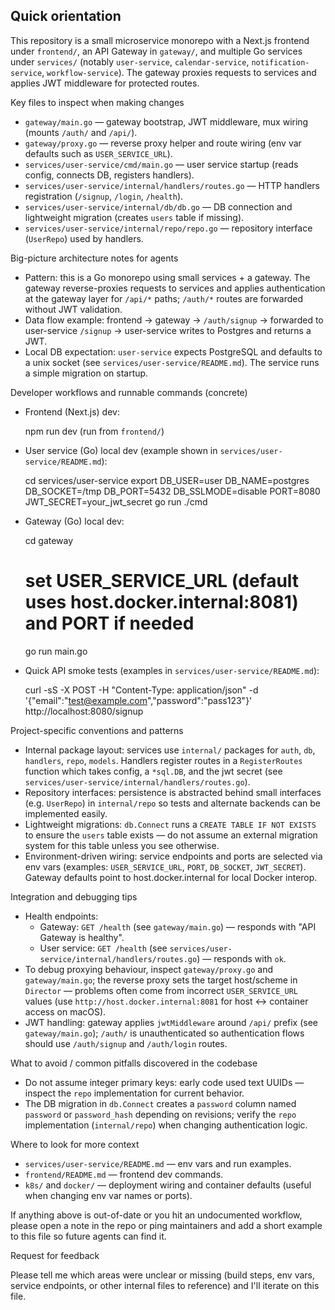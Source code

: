 ## Quick orientation

This repository is a small microservice monorepo with a Next.js frontend under `frontend/`, an API Gateway in `gateway/`, and multiple Go services under `services/` (notably `user-service`, `calendar-service`, `notification-service`, `workflow-service`). The gateway proxies requests to services and applies JWT middleware for protected routes.

Key files to inspect when making changes

- `gateway/main.go` — gateway bootstrap, JWT middleware, mux wiring (mounts `/auth/` and `/api/`).
- `gateway/proxy.go` — reverse proxy helper and route wiring (env var defaults such as `USER_SERVICE_URL`).
- `services/user-service/cmd/main.go` — user service startup (reads config, connects DB, registers handlers).
- `services/user-service/internal/handlers/routes.go` — HTTP handlers registration (`/signup`, `/login`, `/health`).
- `services/user-service/internal/db/db.go` — DB connection and lightweight migration (creates `users` table if missing).
- `services/user-service/internal/repo/repo.go` — repository interface (`UserRepo`) used by handlers.

Big-picture architecture notes for agents

- Pattern: this is a Go monorepo using small services + a gateway. The gateway reverse-proxies requests to services and applies authentication at the gateway layer for `/api/*` paths; `/auth/*` routes are forwarded without JWT validation.
- Data flow example: frontend -> gateway -> `/auth/signup` -> forwarded to user-service `/signup` -> user-service writes to Postgres and returns a JWT.
- Local DB expectation: `user-service` expects PostgreSQL and defaults to a unix socket (see `services/user-service/README.md`). The service runs a simple migration on startup.

Developer workflows and runnable commands (concrete)

- Frontend (Next.js) dev:

  npm run dev (run from `frontend/`)

- User service (Go) local dev (example shown in `services/user-service/README.md`):

  cd services/user-service
  export DB_USER=user DB_NAME=postgres DB_SOCKET=/tmp DB_PORT=5432 DB_SSLMODE=disable PORT=8080 JWT_SECRET=your_jwt_secret
  go run ./cmd

- Gateway (Go) local dev:

  cd gateway

  # set USER_SERVICE_URL (default uses host.docker.internal:8081) and PORT if needed

  go run main.go

- Quick API smoke tests (examples in `services/user-service/README.md`):

  curl -sS -X POST -H "Content-Type: application/json" -d '{"email":"test@example.com","password":"pass123"}' http://localhost:8080/signup

Project-specific conventions and patterns

- Internal package layout: services use `internal/` packages for `auth`, `db`, `handlers`, `repo`, `models`. Handlers register routes in a `RegisterRoutes` function which takes config, a `*sql.DB`, and the jwt secret (see `services/user-service/internal/handlers/routes.go`).
- Repository interfaces: persistence is abstracted behind small interfaces (e.g. `UserRepo`) in `internal/repo` so tests and alternate backends can be implemented easily.
- Lightweight migrations: `db.Connect` runs a `CREATE TABLE IF NOT EXISTS` to ensure the `users` table exists — do not assume an external migration system for this table unless you see otherwise.
- Environment-driven wiring: service endpoints and ports are selected via env vars (examples: `USER_SERVICE_URL`, `PORT`, `DB_SOCKET`, `JWT_SECRET`). Gateway defaults point to host.docker.internal for local Docker interop.

Integration and debugging tips

- Health endpoints:
  - Gateway: `GET /health` (see `gateway/main.go`) — responds with "API Gateway is healthy".
  - User service: `GET /health` (see `services/user-service/internal/handlers/routes.go`) — responds with `ok`.
- To debug proxying behaviour, inspect `gateway/proxy.go` and `gateway/main.go`; the reverse proxy sets the target host/scheme in `Director` — problems often come from incorrect `USER_SERVICE_URL` values (use `http://host.docker.internal:8081` for host <-> container access on macOS).
- JWT handling: gateway applies `jwtMiddleware` around `/api/` prefix (see `gateway/main.go`); `/auth/` is unauthenticated so authentication flows should use `/auth/signup` and `/auth/login` routes.

What to avoid / common pitfalls discovered in the codebase

- Do not assume integer primary keys: early code used text UUIDs — inspect the `repo` implementation for current behavior.
- The DB migration in `db.Connect` creates a `password` column named `password` or `password_hash` depending on revisions; verify the `repo` implementation (`internal/repo`) when changing authentication logic.

Where to look for more context

- `services/user-service/README.md` — env vars and run examples.
- `frontend/README.md` — frontend dev commands.
- `k8s/` and `docker/` — deployment wiring and container defaults (useful when changing env var names or ports).

If anything above is out-of-date or you hit an undocumented workflow, please open a note in the repo or ping maintainers and add a short example to this file so future agents can find it.

Request for feedback

Please tell me which areas were unclear or missing (build steps, env vars, service endpoints, or other internal files to reference) and I'll iterate on this file.
